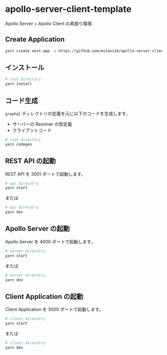 # apollo-server-client-template

Apollo Server + Apollo Client の素振り環境

## Create Application

```sh
yarn create next-app -e https://github.com/mitani24/apollo-server-client-template
```

## インストール

```sh
# root directory
yarn install
```

## コード生成

`graphql` ディレクトリの定義を元に以下のコードを生成します。

- サーバーの Resolver の型定義
- クライアントコード

```sh
# root directory
yarn codegen
```

## REST API の起動

REST API を 3001 ポートで起動します。

```sh
# api direcotry
yarn start
```

または

```sh
# api direcotry
yarn dev
```

## Apollo Server の起動

Apollo Server を 4000 ポートで起動します。

```sh
# server direcotry
yarn start
```

または

```sh
# server direcotry
yarn dev
```

## Client Application の起動

Client Application を 3000 ポートで起動します。

```sh
# client direcotry
yarn start
```

または

```sh
# client direcotry
yarn dev
```
